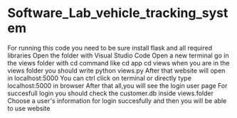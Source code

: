 # Software_Lab_vehicle_tracking_system
For running this code you need to be sure install flask and all required libraries
Open the folder with Visual Studio Code
Open a new terminal
go in the views folder with cd command like cd app cd views
when you are in the views folder you should write python views.py
After that website will open in localhost:5000
You can ctrl click on terminal or directly type localhost:5000 in browser
After that all,you will see the login user page
For succesfull login you should check the customer.db inside views.folder
Choose a user's information for login succesfully and then you will be able to use website
